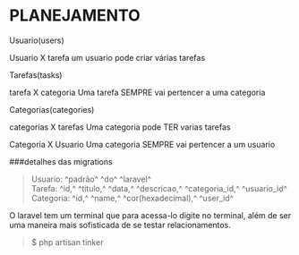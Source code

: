 # PLANEJAMENTO

Usuario(users)

Usuario X tarefa
    um usuario pode criar várias tarefas

Tarefas(tasks)

tarefa X categoria
    Uma tarefa SEMPRE vai pertencer a uma categoria

Categorias(categories)

categorias X tarefas
    Uma categoria pode TER varias tarefas

Categoria X Usuario
    Uma categoria SEMPRE vai pertencer a um usuario

###detalhes das migrations

> Usuario:  ^padrão^ ^do^ ^laravel^   
> Tarefa:  ^id,^ ^titulo,^ ^data,^ ^descricao,^ ^categoria_id,^ ^usuario_id^  
> Categoria:  ^id,^ ^name,^ ^cor(hexadecimal),^ ^user_id^ 



O laravel tem um terminal que para acessa-lo digite no terminal, além de ser uma maneira mais sofisticada de se testar relacionamentos.
>$ php artisan tinker
